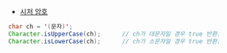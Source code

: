- [시저 암호](https://school.programmers.co.kr/learn/courses/30/lessons/12926)

```java
char ch = '(문자)';
Character.isUpperCase(ch);      // ch가 대문자일 경우 true 반환.
Character.isLowerCase(ch);      // ch가 소문자일 경우 true 반환.
```
